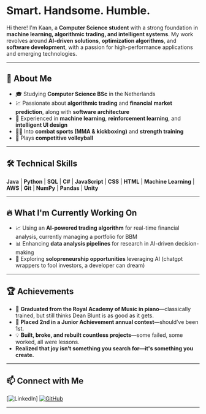# Smart. Handsome. Humble.  

Hi there! I'm Kaan, a **Computer Science student** with a strong foundation in **machine learning, algorithmic trading, and intelligent systems**. My work revolves around **AI-driven solutions**, **optimization algorithms**, and **software development**, with a passion for high-performance applications and emerging technologies.  

---

## 🚀 About Me  

- 🎓 Studying **Computer Science BSc** in the Netherlands  
- 💹 Passionate about **algorithmic trading** and **financial market prediction**, along with **software architecture**  
- 🤖 Experienced in **machine learning**, **reinforcement learning**, and **intelligent UI design**  
- 🏋️‍♂️ Into **combat sports (MMA & kickboxing)** and **strength training**  
- 🏐 Plays **competitive volleyball**   

---

## 🛠️ Technical Skills  

**Java** | **Python** | **SQL** | **C#** | **JavaScript** | **CSS** | **HTML** | **Machine Learning** | **AWS** | **Git** | **NumPy** | **Pandas** | **Unity**  

---

## 🔥 What I'm Currently Working On  

- 📈 Using an **AI-powered trading algorithm** for real-time financial analysis, currently managing a portfolio for BBM  
- 📊 Enhancing **data analysis pipelines** for research in AI-driven decision-making  
- 🤝 Exploring **solopreneurship opportunities** leveraging AI (chatgpt wrappers to fool investors, a developer can dream)  

---

## 🏆 Achievements  

- 🎹 **Graduated from the Royal Academy of Music in piano**—classically trained, but still thinks Dean Blunt is as good as it gets.
- 🏅 **Placed 2nd in a Junior Achievement annual contest**—should’ve been 1st. 
- 💡 **Built, broke, and rebuilt countless projects**—some failed, some worked, all were lessons.  
- **Realized that joy isn’t something you search for—it's something you create.**  

---

## 📫 Connect with Me  

[![LinkedIn](https://img.shields.io/badge/LinkedIn-Connect-blue?style=flat&logo=linkedin)]
[![GitHub](https://img.shields.io/badge/GitHub-Follow-black?style=flat&logo=github)](https://github.com/MKBasaran)  

---
